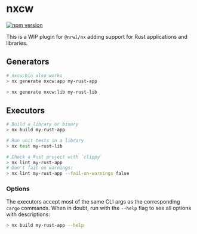 # nxcw

[![npm version](https://badge.fury.io/js/%40nxrs%2Fcargo.svg)](https://badge.fury.io/js/%40nxrs%2Fcargo)

This is a WIP plugin for `@nrwl/nx` adding support for Rust applications and libraries.

## Generators

```sh
# nxcw:bin also works
> nx generate nxcw:app my-rust-app
```

```sh
> nx generate nxcw:lib my-rust-lib
```

## Executors

```sh
# Build a library or binary
> nx build my-rust-app

# Run unit tests in a library
> nx test my-rust-lib

# Check a Rust project with `clippy`
> nx lint my-rust-app
# Don't fail on warnings:
> nx lint my-rust-app --fail-on-warnings false
```

### Options

The executors accept most of the same CLI args as the corresponding `cargo` commands. When in doubt, run with the `--help` flag to see all options with descriptions:

```sh
> nx build my-rust-app --help
```

